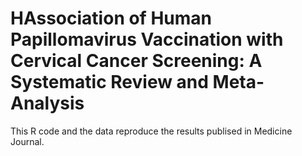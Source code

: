 # HAssociation of Human Papillomavirus Vaccination with Cervical Cancer Screening: A Systematic Review and Meta-Analysis

This R code and the data reproduce the results publised in Medicine Journal.
